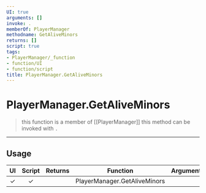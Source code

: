 ```yaml
---
UI: true
arguments: []
invoke: .
memberOf: PlayerManager
methodname: GetAliveMinors
returns: []
script: true
tags:
- PlayerManager/_function
- function/UI
- function/script
title: PlayerManager.GetAliveMinors
---
```

# PlayerManager.GetAliveMinors
> this function is a member of [[PlayerManager]]
> this method can be invoked with `.`
-----
## Usage
|  UI | Script | Returns | Function | Arguments |
|:---:|:------:|-------:|:--------:|:---------|
|✓|✓||PlayerManager.GetAliveMinors||
